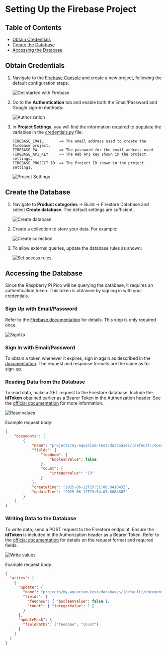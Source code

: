 # Setting Up the Firebase Project

## Table of Contents

- [Obtain Credentials](#obtain-credentials)
- [Create the Database](#create-the-database)
- [Accessing the Database](#accessing-the-database)

## Obtain Credentials

1. Navigate to the [Firebase Console](https://console.firebase.google.com/u/3/) and create a new project, following the default configuration steps.

   ![Get started with Firebase](./graphics/Firebase1.png)

2. Go to the **Authentication** tab and enable both the Email/Password and Google sign-in methods:

   ![Authorization](./graphics/Firebase2.png)

3. In **Project Settings**, you will find the information required to populate the variables in the [credentials.py](../src/RaspberryPi-Pico-W/Feeder/credentials.py.example) file:

   ```
   FIREBASE_EMAIL       => The email address used to create the Firebase project.
   FIREBASE_PW          => The password for the email address used.
   FIREBASE_API_KEY     => The Web API key shown in the project settings.
   FIREBASE_PROJECT_ID  => The Project ID shown in the project settings.
   ```

   ![Project Settings](../docs/graphics/Firebase3.png)

## Create the Database

1. Navigate to **Product categories** → Build → Firestore Database and select **Create database**. The default settings are sufficient.

   ![Create database](../docs/graphics/Firebase4.png)

2. Create a collection to store your data. For example:

   ![Create collection](../docs/graphics/Firebase5.png)

3. To allow external queries, update the database rules as shown:

   ![Set access rules](../docs/graphics/Firebase6.png)

## Accessing the Database

Since the Raspberry Pi Pico will be querying the database, it requires an authentication token. This token is obtained by signing in with your credentials.

### Sign Up with Email/Password

Refer to the [Firebase documentation](https://firebase.google.com/docs/reference/rest/auth?authuser=2#section-create-email-password) for details. This step is only required once.

![SignUp](./graphics/Firebase7.png)

### Sign In with Email/Password

To obtain a token whenever it expires, sign in again as described in the [documentation](https://firebase.google.com/docs/reference/rest/auth?authuser=2#section-sign-in-email-password). The request and response formats are the same as for sign-up.

### Reading Data from the Database

To read data, make a GET request to the Firestore database. Include the **idToken** obtained earlier as a Bearer Token in the Authorization header. See the [official documentation](https://firebase.google.com/docs/firestore/reference/rest/v1/projects.databases.documents/get?authuser=2) for more information.

![Read values](./graphics/Firebase8.png)

Example request body:

```json
{
    "documents": [
        {
            "name": "projects/my-aquarium-test/databases/(default)/documents/fishFeeder/data",
            "fields": {
                "feednow": {
                    "booleanValue": false
                },
                "count": {
                    "integerValue": "13"
                }
            },
            "createTime": "2025-06-12T15:51:06.841043Z",
            "updateTime": "2025-06-12T15:54:03.688480Z"
        }
    ]
}
```

### Writing Data to the Database

To write data, send a POST request to the Firestore endpoint. Ensure the **idToken** is included in the Authorization header as a Bearer Token. Refer to the [official documentation](https://firebase.google.com/docs/firestore/reference/rest/v1/projects.databases.documents/commit?authuser=2) for details on the request format and required fields.

![Write values](../docs/graphics/Firebase9.png)

Example request body:

```json
{
  "writes": [
    {
      "update": {
        "name": "projects/my-aquarium-test/databases/(default)/documents/fishFeeder/data",
        "fields": {
          "feednow": { "booleanValue": false },
          "count": { "integerValue": 7 }
        }
      },
      "updateMask": {
        "fieldPaths": ["feednow", "count"]
      }
    }
  ]
}
```